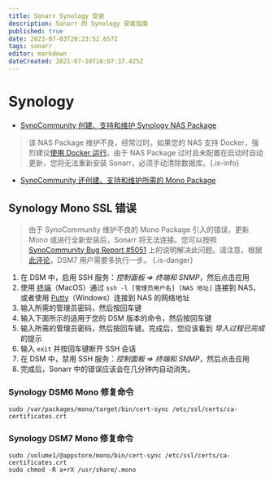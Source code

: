 ```yaml
---
title: Sonarr Synology 安装
description: Sonarr 的 Synology 安装指南
published: true
date: 2023-07-03T20:23:52.657Z
tags: sonarr
editor: markdown
dateCreated: 2021-07-10T16:07:37.425Z
---
```


# Synology

- [SynoCommunity 创建、支持和维护 Synology NAS Package](https://synocommunity.com/package/nzbdrone)

> 该 NAS Package 维护不良，经常过时。如果您的 NAS 支持 Docker，强烈建议[使用 Docker 运行](https://trash-guides.info/Hardlinks/How-to-setup-for/Synology/)。由于 NAS Package 过时且未配置在启动时自动更新，您将无法重新安装 Sonarr，必须手动清除数据库。{.is-info}

- [SynoCommunity 还创建、支持和维护所需的 Mono Package](https://synocommunity.com/package/mono)

## Synology Mono SSL 错误

> 由于 SynoCommunity 维护不良的 Mono Package 引入的错误，更新 Mono 或进行全新安装后，Sonarr 将无法连接。您可以按照 [SynoCommunity Bug Report #5051](https://github.com/SynoCommunity/spksrc/issues/5051#issuecomment-1009758625) 上的说明解决此问题。请注意，根据 [此评论](https://github.com/SynoCommunity/spksrc/issues/5051#issuecomment-1153245799)，DSM7 用户需要多执行一步。
{.is-danger}

1. 在 DSM 中，启用 SSH 服务：*控制面板 => 终端和 SNMP*，然后点击应用
1. 使用 [终端](https://support.apple.com/en-gb/guide/terminal/apd5265185d-f365-44cb-8b09-71a064a42125/mac)（MacOS）通过 `ssh -l [管理员用户名] [NAS 地址]` 连接到 NAS，或者使用 [Putty](https://www.putty.org/)（Windows）连接到 NAS 的网络地址
1. 输入所需的管理员密码，然后按回车键
1. 输入下面所示的适用于您的 DSM 版本的命令，然后按回车键
1. 输入所需的管理员密码，然后按回车键。完成后，您应该看到 *导入过程已完成* 的提示
1. 输入 `exit` 并按回车键断开 SSH 会话
1. 在 DSM 中，禁用 SSH 服务：*控制面板 => 终端和 SNMP*，然后点击应用
1. 完成后，Sonarr 中的错误应该会在几分钟内自动消失。

### Synology DSM6 Mono 修复命令

```shell
sudo /var/packages/mono/target/bin/cert-sync /etc/ssl/certs/ca-certificates.crt
```

### Synology DSM7 Mono 修复命令

```shell
sudo /volume1/@appstore/mono/bin/cert-sync /etc/ssl/certs/ca-certificates.crt
sudo chmod -R a+rX /usr/share/.mono
```